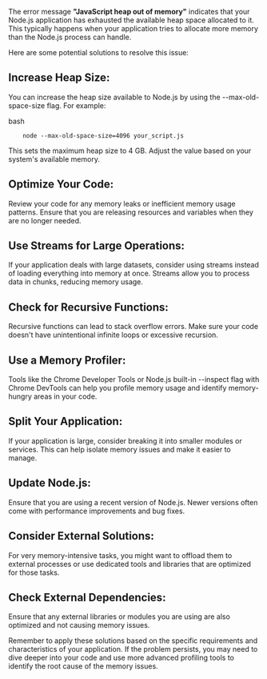 The error message <strong>"JavaScript heap out of memory"</strong> indicates that your Node.js application has exhausted the available heap space allocated to it. This typically happens when your application tries to allocate more memory than the Node.js process can handle.

Here are some potential solutions to resolve this issue:

## Increase Heap Size:
You can increase the heap size available to Node.js by using the --max-old-space-size flag. For example:

bash


```
    node --max-old-space-size=4096 your_script.js
```

This sets the maximum heap size to 4 GB. Adjust the value based on your system's available memory.

## Optimize Your Code:

Review your code for any memory leaks or inefficient memory usage patterns. Ensure that you are releasing resources and variables when they are no longer needed.

## Use Streams for Large Operations:
If your application deals with large datasets, consider using streams instead of loading everything into memory at once. Streams allow you to process data in chunks, reducing memory usage.

## Check for Recursive Functions:
Recursive functions can lead to stack overflow errors. Make sure your code doesn't have unintentional infinite loops or excessive recursion.

## Use a Memory Profiler:
Tools like the Chrome Developer Tools or Node.js built-in --inspect flag with Chrome DevTools can help you profile memory usage and identify memory-hungry areas in your code.

## Split Your Application:
If your application is large, consider breaking it into smaller modules or services. This can help isolate memory issues and make it easier to manage.

## Update Node.js:
Ensure that you are using a recent version of Node.js. Newer versions often come with performance improvements and bug fixes.

## Consider External Solutions:
For very memory-intensive tasks, you might want to offload them to external processes or use dedicated tools and libraries that are optimized for those tasks.

## Check External Dependencies:
Ensure that any external libraries or modules you are using are also optimized and not causing memory issues.

Remember to apply these solutions based on the specific requirements and characteristics of your application. If the problem persists, you may need to dive deeper into your code and use more advanced profiling tools to identify the root cause of the memory issues.